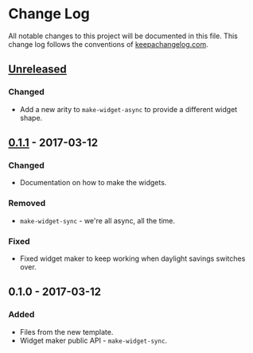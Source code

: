 # Change Log
All notable changes to this project will be documented in this file. This change log follows the conventions of [keepachangelog.com](http://keepachangelog.com/).

## [Unreleased]
### Changed
- Add a new arity to `make-widget-async` to provide a different widget shape.

## [0.1.1] - 2017-03-12
### Changed
- Documentation on how to make the widgets.

### Removed
- `make-widget-sync` - we're all async, all the time.

### Fixed
- Fixed widget maker to keep working when daylight savings switches over.

## 0.1.0 - 2017-03-12
### Added
- Files from the new template.
- Widget maker public API - `make-widget-sync`.

[Unreleased]: https://github.com/your-name/bidi-rest/compare/0.1.1...HEAD
[0.1.1]: https://github.com/your-name/bidi-rest/compare/0.1.0...0.1.1
